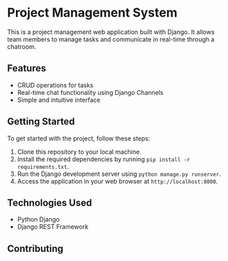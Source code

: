 # Project Management System

This is a project management web application built with Django. It allows team members to manage tasks and communicate in real-time through a chatroom.

## Features

- CRUD operations for tasks
- Real-time chat functionality using Django Channels
- Simple and intuitive interface

## Getting Started

To get started with the project, follow these steps:

1. Clone this repository to your local machine.
2. Install the required dependencies by running `pip install -r requirements.txt`.
3. Run the Django development server using `python manage.py runserver`.
4. Access the application in your web browser at `http://localhost:8000`.

## Technologies Used

- Python Django
- Django REST Framework

## Contributing
